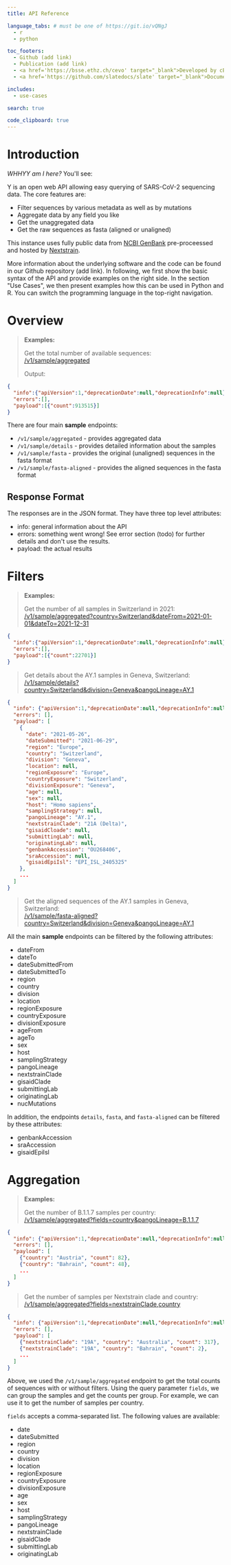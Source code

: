```yaml
---
title: API Reference

language_tabs: # must be one of https://git.io/vQNgJ
  - r
  - python

toc_footers:
  - Github (add link)
  - Publication (add link)
  - <a href='https://bsse.ethz.ch/cevo' target="_blank">Developed by cEvo@ETH Zurich</a>
  - <a href='https://github.com/slatedocs/slate' target="_blank">Documentation Powered by Slate</a>

includes:
  - use-cases

search: true

code_clipboard: true
---
```


# Introduction

*WHHYY am I here?* You'll see:

Y is an open web API allowing easy querying of SARS-CoV-2 sequencing data. The core features are:

- Filter sequences by various metadata as well as by mutations
- Aggregate data by any field you like
- Get the unaggregated data
- Get the raw sequences as fasta (aligned or unaligned)

This instance uses fully public data from [NCBI GenBank](https://www.ncbi.nlm.nih.gov/genbank/) pre-proceessed and hosted by [Nextstrain](https://nextstrain.org/blog/2021-07-08-ncov-open-announcement).


More information about the underlying software and the code can be found in our Github repository (add link). In following, we first show the basic syntax of the API and provide examples on the right side. In the section "Use Cases", we then present examples how this can be used in Python and R. You can switch the programming language in the top-right navigation.


# Overview

> **Examples:**
>
> Get the total number of available sequences:<br/>
> <a href='https://cov-spectrum.ethz.ch/public/api/v1/sample/aggregated' target="_blank">
>   /v1/sample/aggregated
> </a>
>
> Output:

```json
{
  "info":{"apiVersion":1,"deprecationDate":null,"deprecationInfo":null},
  "errors":[],
  "payload":[{"count":913515}]
}
```


There are four main **sample** endpoints:

- `/v1/sample/aggregated` - provides aggregated data
- `/v1/sample/details` - provides detailed information about the samples
- `/v1/sample/fasta` - provides the original (unaligned) sequences in the fasta format
- `/v1/sample/fasta-aligned` - provides the aligned sequences in the fasta format


## Response Format

The responses are in the JSON format. They have three top level attributes:

- info: general information about the API
- errors: something went wrong! See error section (todo) for further details and don't use the results.
- payload: the actual results




# Filters

> **Examples:**
>
> Get the number of all samples in Switzerland in 2021:<br/>
> <a href='https://cov-spectrum.ethz.ch/public/api/v1/sample/aggregated?country=Switzerland&dateFrom=2021-01-01&dateTo=2021-12-31' target="_blank">
>   /v1/sample/aggregated?country=Switzerland&dateFrom=2021-01-01&dateTo=2021-12-31
> </a>

```json
{
  "info":{"apiVersion":1,"deprecationDate":null,"deprecationInfo":null},
  "errors":[],
  "payload":[{"count":22701}]
}
```

> Get details about the AY.1 samples in Geneva, Switzerland:<br/>
> <a href='https://cov-spectrum.ethz.ch/public/api/v1/sample/details?country=Switzerland&division=Geneva&pangoLineage=AY.1' target="_blank">
>   /v1/sample/details?country=Switzerland&division=Geneva&pangoLineage=AY.1
> </a>

```json
{
  "info": {"apiVersion":1,"deprecationDate":null,"deprecationInfo":null},
  "errors": [],
  "payload": [
    {
      "date": "2021-05-26",
      "dateSubmitted": "2021-06-29",
      "region": "Europe",
      "country": "Switzerland",
      "division": "Geneva",
      "location": null,
      "regionExposure": "Europe",
      "countryExposure": "Switzerland",
      "divisionExposure": "Geneva",
      "age": null,
      "sex": null,
      "host": "Homo sapiens",
      "samplingStrategy": null,
      "pangoLineage": "AY.1",
      "nextstrainClade": "21A (Delta)",
      "gisaidCloade": null,
      "submittingLab": null,
      "originatingLab": null,
      "genbankAccession": "OU268406",
      "sraAccession": null,
      "gisaidEpiIsl": "EPI_ISL_2405325"
    },
    ...
  ]
}
```

> Get the aligned sequences of the AY.1 samples in Geneva, Switzerland:<br/>
> <a href='https://cov-spectrum.ethz.ch/public/api/v1/sample/fasta-aligned?country=Switzerland&division=Geneva&pangoLineage=AY.1' target="_blank">
>   /v1/sample/fasta-aligned?country=Switzerland&division=Geneva&pangoLineage=AY.1
> </a>


All the main **sample** endpoints can be filtered by the following attributes:

- dateFrom
- dateTo
- dateSubmittedFrom
- dateSubmittedTo
- region
- country
- division
- location
- regionExposure
- countryExposure
- divisionExposure
- ageFrom
- ageTo
- sex
- host
- samplingStrategy
- pangoLineage
- nextstrainClade
- gisaidClade
- submittingLab
- originatingLab
- nucMutations

In addition, the endpoints `details`, `fasta`, and `fasta-aligned` can be filtered by these attributes:

- genbankAccession
- sraAccession
- gisaidEpiIsl



# Aggregation

> **Examples:**
>
> Get the number of B.1.1.7 samples per country:<br/>
> <a href='https://cov-spectrum.ethz.ch/public/api/v1/sample/aggregated?fields=country&pangoLineage=B.1.1.7' target="_blank">
>   /v1/sample/aggregated?fields=country&pangoLineage=B.1.1.7
> </a>

```json
{
  "info": {"apiVersion":1,"deprecationDate":null,"deprecationInfo":null},
  "errors": [],
  "payload": [
    {"country": "Austria", "count": 82},
    {"country": "Bahrain", "count": 48},
    ...
  ]
}
```

> Get the number of samples per Nextstrain clade and country:<br/>
> <a href='https://cov-spectrum.ethz.ch/public/api/v1/sample/aggregated?fields=nextstrainClade,country' target="_blank">
>   /v1/sample/aggregated?fields=nextstrainClade,country
> </a>

```json
{
  "info": {"apiVersion":1,"deprecationDate":null,"deprecationInfo":null},
  "errors": [],
  "payload": [
    {"nextstrainClade": "19A", "country": "Australia", "count": 317},
    {"nextstrainClade": "19A", "country": "Bahrain", "count": 2},
    ...
  ]
}
```


Above, we used the `/v1/sample/aggregated` endpoint to get the total counts of sequences with or without filters. Using the query parameter `fields`, we can group the samples and get the counts per group. For example, we can use it to get the number of samples per country.

`fields` accepts a comma-separated list. The following values are available:

- date
- dateSubmitted
- region
- country
- division
- location
- regionExposure
- countryExposure
- divisionExposure
- age
- sex
- host
- samplingStrategy
- pangoLineage
- nextstrainClade
- gisaidClade
- submittingLab
- originatingLab


